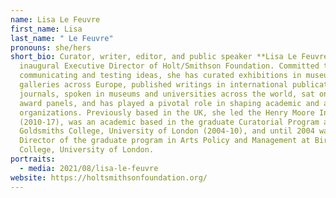 ```yaml
---
name: Lisa Le Feuvre
first_name: Lisa
last_name: " Le Feuvre"
pronouns: she/hers
short_bio: Curator, writer, editor, and public speaker **Lisa Le Feuvre** is the
  inaugural Executive Director of Holt/Smithson Foundation. Committed to
  communicating and testing ideas, she has curated exhibitions in museums and
  galleries across Europe, published writings in international publications and
  journals, spoken in museums and universities across the world, sat on numerous
  award panels, and has played a pivotal role in shaping academic and arts
  organizations. Previously based in the UK, she led the Henry Moore Institute
  (2010-17), was an academic based in the graduate Curatorial Program at
  Goldsmiths College, University of London (2004-10), and until 2004 was Course
  Director of the graduate program in Arts Policy and Management at Birkbeck
  College, University of London.
portraits:
  - media: 2021/08/lisa-le-feuvre
website: https://holtsmithsonfoundation.org/
---
```

